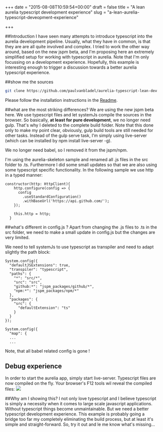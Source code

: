 +++
date = "2015-08-08T10:59:54+00:00"
draft = false
title = "A lean aurelia typescript development experience"
slug = "a-lean-aurelia-typescript-deveopment-experience"

+++

##Introduction
I have seen many attempts to introduce typescript into the aurelia development pipeline. Usually, what they  have in common, is that they are are all quite involved and complex.
I tried to work the other way around, based on the new jspm beta, and I'm proposing here an extremely simplified setup for working with typescript in aurelia. Note that I'm only focussing on a development experience. Hopefully, this example is interesting enough to trigger a discussion towards a better aurelia typescript experience.

##show me the sources
```bash
git clone https://github.com/paulvanbladel/aurelia-typescript-lean-dev.git
```
Please follow the installation instructions in the [Readme](https://github.com/paulvanbladel/aurelia-typescript-lean-dev/blob/master/README.md).

##what are the most striking differences?
We are using the new jspm beta here.
We use typescript files and let systemJs compile the sources in the browser. So basically, **at least for pure development**, we no longer need gulp. That's why I deleted to the complete build folder. Note that this done only to make my point clear, obviously, gulp build tools are still needed for other tasks. Instead of the gulp serve task, I'm simply using live-server (which can be installed by npm install live-server -g).

We no longer need babel, so I removed it from the jspm/npm.

I'm using the aurelia-skeleton sample and renamed all .js files in the src folder to .ts.
Furthermore I did some small updates so that we are also using some typescript specific functionality.
In the following sample we use http in a typed manner:
```language-javascript
constructor(http: HttpClient){
    http.configure(config => {
      config
        .useStandardConfiguration()
        .withBaseUrl('https://api.github.com/');
    });

    this.http = http;
  }
```
##what's different in config.js ?
Apart from changing the .js files to .ts in the src folder, we need to make a small update in config.js but the changes are very limited.

We need to tell systemJs to use typescript as transpiler and need to adapt slightly the path block:

```language-javascript
System.config({
  "defaultJSExtensions": true,
  "transpiler": "typescript",
  "paths": {
    "*": "src/*",
    "src": "src",
    "github:*": "jspm_packages/github/*",
    "npm:*": "jspm_packages/npm/*"
  },
  "packages": {
    "src": {
      "defaultExtension": "ts"
    }
  }
});

System.config({
  "map": {
  ...
  ...  
```
Note, that all babel related config is gone !
## Debug experience
In order to start the aurelia app, simply start live-server.
Typescript files are now compiled on the fly. Your browser's F12 tools wil reveal the compiled files:
![](/content/images/2015/08/F12.png)

##Why am I showing this?
I not only love typescript and I believe typescript is  simply a necessity when it comes to large scale javascript applications. Without typescript things become unmaintainable.
But we need a better typescript development experience. This example is probably going a bridge too far my completely eliminating the build process, but at least it's simple and straight-forward. So, try it out and le me know what's missing...


